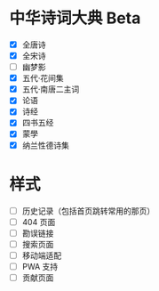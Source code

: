 # 中华诗词大典 Beta

-   [x] 全唐诗
-   [x] 全宋诗
-   [ ] 幽梦影
-   [x] 五代·花间集
-   [x] 五代·南唐二主词
-   [x] 论语
-   [x] 诗经
-   [x] 四书五经
-   [x] 蒙學
-   [x] 纳兰性德诗集

# 样式

-   [ ] 历史记录（包括首页跳转常用的那页）
-   [ ] 404 页面
-   [ ] 勘误链接
-   [ ] 搜索页面
-   [ ] 移动端适配
-   [ ] PWA 支持
-   [ ] 贡献页面
